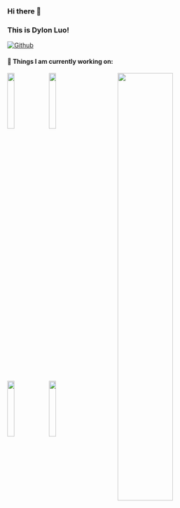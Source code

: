 ### Hi there 👋

### This is Dylon Luo!

[![Github](https://img.shields.io/badge/-Github-000?style=flat&logo=Github&logoColor=white)](https://github.com/dylongluo)


#### 🌱 Things I am currently working on:

<p>
	<img width="50%" align="right" src="https://github-readme-stats.vercel.app/api?username=dylonluo&show_icons=true&theme=highcontrast" />
  
  
<code><img width="18%" src="https://www.vectorlogo.zone/logos/java/java-ar21.svg"></code>
 <code><img width="18%" src="https://www.vectorlogo.zone/logos/amazon_aws/amazon_aws-ar21.svg"></code>
  <br />
  <code><img width="18%" src="https://www.vectorlogo.zone/logos/kubernetes/kubernetes-ar21.svg"></code>
 <code><img width="18%" src="https://www.vectorlogo.zone/logos/redis/redis-ar21.svg"></code>

</p>
